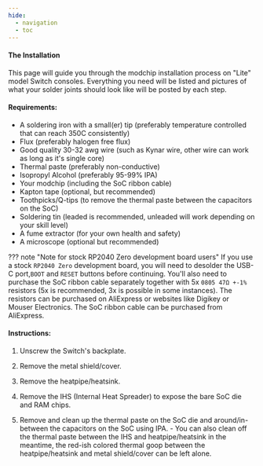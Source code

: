 ```yaml
---
hide:
  - navigation
  - toc
---
```


#### The Installation

This page will guide you through the modchip installation process on "Lite" model Switch consoles. Everything you need will be listed and pictures of what your solder joints should look like will be posted by each step.

#### Requirements:

- A soldering iron with a small(er) tip (preferably temperature controlled that can reach 350C consistently)
- Flux (preferably halogen free flux)
- Good quality 30-32 awg wire (such as Kynar wire, other wire can work as long as it's single core)
- Thermal paste (preferably non-conductive)
- Isopropyl Alcohol (preferably 95-99% IPA)
- Your modchip (including the SoC ribbon cable)
- Kapton tape (optional, but recommended)
- Toothpicks/Q-tips (to remove the thermal paste between the capacitors on the SoC)
- Soldering tin (leaded is recommended, unleaded will work depending on your skill level)
- A fume extractor (for your own health and safety)
- A microscope (optional but recommended)

??? note "Note for stock RP2040 Zero development board users"
     If you use a stock `RP2040 Zero` development board, you will need to desolder the USB-C port,`BOOT` and `RESET` buttons before continuing. You'll also need to purchase the SoC ribbon cable separately together with 5x `0805 47Ω +-1%` resistors (5x is recommended, 3x is possible in some instances).
     The resistors can be purchased on AliExpress or websites like Digikey or Mouser Electronics. The SoC ribbon cable can be purchased from AliExpress.

#### Instructions:

1. Unscrew the Switch's backplate.

2. Remove the metal shield/cover.

3. Remove the heatpipe/heatsink.

4. Remove the IHS (Internal Heat Spreader) to expose the bare SoC die and RAM chips.

5. Remove and clean up the thermal paste on the SoC die and around/in-between the capacitors on the SoC using IPA.
       - You can also clean off the thermal paste between the IHS and heatpipe/heatsink in the meantime, the red-ish colored thermal goop between the heatpipe/heatsink and metal shield/cover can be left alone.
